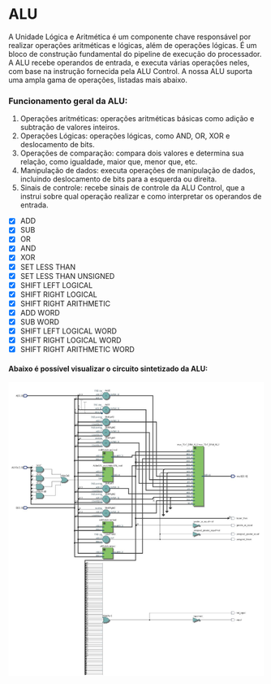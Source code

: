 # ALU 
A Unidade Lógica e Aritmética é um componente chave responsável por realizar operações aritméticas e lógicas, além de operações lógicas. É um bloco de construção fundamental do pipeline de execução do processador. A ALU recebe operandos de entrada, e executa várias operações neles, com base na instrução fornecida pela ALU Control. A nossa ALU suporta uma ampla gama de operações, listadas mais abaixo.

### Funcionamento geral da ALU:
1. Operações aritméticas: operações aritméticas básicas como adição e subtração de valores inteiros. 
2. Operações Lógicas: operações lógicas, como AND, OR, XOR e deslocamento de bits.
3. Operações de comparação: compara dois valores e determina sua relação, como igualdade, maior que, menor que, etc. 
4. Manipulação de dados: executa operações de manipulação de dados, incluindo deslocamento de bits para a esquerda ou direita.
5. Sinais de controle: recebe sinais de controle da ALU Control, que a instrui sobre qual operação realizar e como interpretar os operandos de entrada.

- [X] ADD
- [X] SUB 
- [X] OR 
- [X] AND 
- [X] XOR 
- [X] SET LESS THAN 
- [X] SET LESS THAN UNSIGNED 
- [X] SHIFT LEFT LOGICAL
- [X] SHIFT RIGHT LOGICAL
- [X] SHIFT RIGHT ARITHMETIC
- [X] ADD WORD
- [X] SUB WORD
- [X] SHIFT LEFT LOGICAL WORD
- [X] SHIFT RIGHT LOGICAL WORD
- [X] SHIFT RIGHT ARITHMETIC WORD

#### Abaixo é possível visualizar o circuito sintetizado da ALU:
![ALU](alu.jpg)
